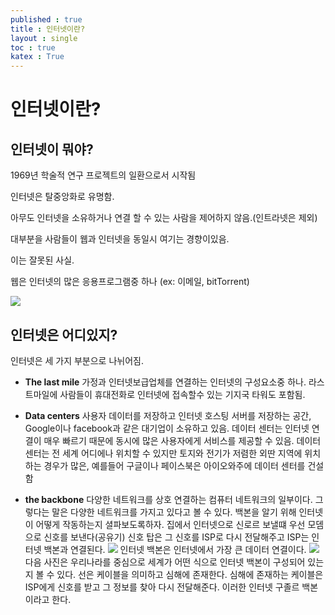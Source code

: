 ```yaml
---
published : true 
title : 인터넷이란?  
layout : single 
toc : true 
katex : True 
---
```

# 인터넷이란?


## 인터넷이 뭐야?

1969년 학술적 연구 프로젝트의 일환으로서 시작됨 

인터넷은 탈중앙화로 유명함.

아무도 인터넷을 소유하거나 연결 할 수 있는 사람을 제어하지 않음.(인트라넷은 제외)

대부분을 사람들이 웹과 인터넷을 동일시 여기는 경향이있음.

이는 잘못된 사실.

웹은 인터넷의 많은 응용프로그램중 하나 (ex: 이메일, bitTorrent)


![](https://www.betterweb.or.kr/wp-content/uploads/2013/12/Screenshot-from-2013-12-30-165448.png)


## 인터넷은 어디있지?

인터넷은 세 가지 부분으로 나뉘어짐.

- **The last mile** 가정과 인터넷보급업체를 연결하는 인터넷의 구성요소중 하나. 라스트마일에 사람들이 휴대전화로 인터넷에 접속할수 있는 기지국 타워도 포함됨.


- **Data centers** 사용자 데이터를 저장하고 인터넷 호스팅 서버를 저장하는 공간, Google이나 facebook과 같은 대기업이 소유하고 있음. 데이터 센터는 인터넷 연결이 매우 빠르기 때문에 동시에 많은 사용자에게 서비스를 제공할 수 있음. 데이터 센터는 전 세계 어디에나 위치할 수 있지만 토지와 전기가 저렴한 외딴 지역에 위치하는 경우가 많은, 예를들어 구글이나 페이스북은 아이오와주에 데이터 센터를 건설함


- **the backbone** 다양한 네트워크를 상호 연결하는 컴퓨터 네트워크의 일부이다. 그렇다는 말은 다양한 네트워크를 가지고 있다고 볼 수 있다. 백본을 알기 위해 인터넷이 어떻게 작동하는지 셜파보도록하자. 집에서 인터넷으로 신로르 보낼떄 우선 모뎀으로 신호를 보낸다(공유기) 신호 탑은 그 신호를 ISP로 다시 전달해주고 ISP는 인터넷 백본과 연결된다. ![](https://img1.daumcdn.net/thumb/R1280x0/?scode=mtistory2&fname=https%3A%2F%2Fblog.kakaocdn.net%2Fdn%2FdbcJxx%2FbtrjD3Fk0kS%2F8ydPsvk44xZvq0f7wmU9Ek%2Fimg.jpg) 인터넷 백본은 인터넷에서 가장 큰 데이터 연결이다. ![](https://img1.daumcdn.net/thumb/R1280x0/?scode=mtistory2&fname=https%3A%2F%2Fblog.kakaocdn.net%2Fdn%2FkRIg6%2FbtrjIZ9FHdg%2FOk2WbvuFrWO6AuObr6N1jk%2Fimg.png) 다음 사진은 우리나라를 중심으로 세계가 어떤 식으로 인터넷 백본이 구성되어 있는지 볼 수 있다. 선은 케이블을 의미하고 심해에 존재한다. 심해에 존재하는 케이블은 ISP에게 신호를 받고 그 정보를 찾아 다시 전달해준다. 이러한 인터넷 구졸르 백본 이라고 한다.


```python

```
